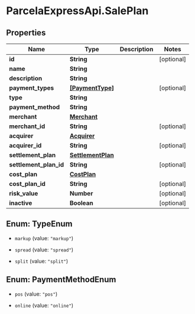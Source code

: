 # ParcelaExpressApi.SalePlan

## Properties

Name | Type | Description | Notes
------------ | ------------- | ------------- | -------------
**id** | **String** |  | [optional] 
**name** | **String** |  | 
**description** | **String** |  | 
**payment_types** | [**[PaymentType]**](PaymentType.md) |  | [optional] 
**type** | **String** |  | 
**payment_method** | **String** |  | 
**merchant** | [**Merchant**](Merchant.md) |  | 
**merchant_id** | **String** |  | [optional] 
**acquirer** | [**Acquirer**](Acquirer.md) |  | 
**acquirer_id** | **String** |  | [optional] 
**settlement_plan** | [**SettlementPlan**](SettlementPlan.md) |  | 
**settlement_plan_id** | **String** |  | [optional] 
**cost_plan** | [**CostPlan**](CostPlan.md) |  | 
**cost_plan_id** | **String** |  | [optional] 
**risk_value** | **Number** |  | [optional] 
**inactive** | **Boolean** |  | [optional] 



## Enum: TypeEnum


* `markup` (value: `"markup"`)

* `spread` (value: `"spread"`)

* `split` (value: `"split"`)





## Enum: PaymentMethodEnum


* `pos` (value: `"pos"`)

* `online` (value: `"online"`)





